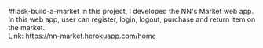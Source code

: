 #flask-build-a-market
In this project, I developed the NN's Market web app.\
In this web app, user can register, login, logout, purchase and return item on the market.\
Link: https://nn-market.herokuapp.com/home